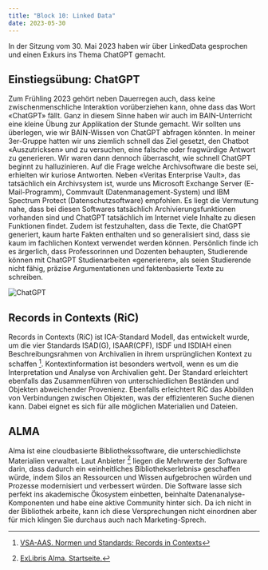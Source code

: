 ```yaml
---
title: "Block 10: Linked Data"
date: 2023-05-30
---
```


In der Sitzung vom 30. Mai 2023 haben wir über LinkedData gesprochen und einen Exkurs ins Thema ChatGPT gemacht.

## Einstiegsübung: ChatGPT

Zum Frühling 2023 gehört neben Dauerregen auch, dass keine zwischenmenschliche Interaktion vorüberziehen kann, ohne dass das Wort «ChatGPT» fällt. Ganz in diesem Sinne haben wir auch im BAIN-Unterricht eine kleine Übung zur Applikation der Stunde gemacht. Wir sollten uns überlegen, wie wir BAIN-Wissen von ChatGPT abfragen könnten. In meiner 3er-Gruppe hatten wir uns ziemlich schnell das Ziel gesetzt, den Chatbot «Auszutricksen» und zu versuchen, eine falsche oder fragwürdige Antwort zu generieren.  Wir waren dann dennoch überrascht, wie schnell ChatGPT beginnt zu halluzinieren. Auf die Frage welche Archivsoftware die beste sei, erhielten wir kuriose Antworten. Neben «Veritas Enterprise Vault», das tatsächlich ein Archivsystem ist, wurde uns Microsoft Exchange Server (E-Mail-Programm), Commvault (Datenmanagement-System) und IBM Spectrum Protect (Datenschutzsoftware) empfohlen. Es liegt die Vermutung nahe, dass bei diesen Softwares tatsächlich Archivierungsfunktionen vorhanden sind und ChatGPT tatsächlich im Internet viele Inhalte zu diesen Funktionen findet. Zudem ist festzuhalten, dass die Texte, die ChatGPT generiert, kaum harte Fakten enthalten und so generalisiert sind, dass sie kaum im fachlichen Kontext verwendet werden können. Persönlich finde ich es ärgerlich, dass Professorinnen und Dozenten behaupten, Studierende können mit ChatGPT Studienarbeiten «generieren», als seien Studierende nicht fähig, präzise Argumentationen und faktenbasierte Texte zu schreiben. 

![ChatGPT](/LeTaBu/assets/images/ChatGPT.png)

## Records in Contexts (RiC)

Records in Contexts (RiC) ist ICA-Standard Modell, das entwickelt wurde, um die vier Standards ISAD(G), ISAAR(CPF), ISDF und ISDIAH einen Beschreibungsrahmen von Archivalien in ihrem ursprünglichen Kontext zu schaffen [^1]. Kontextinformation ist besonders wertvoll, wenn es um die Interpretation und Analyse von Archivalien geht. Der Standard erleichtert ebenfalls das Zusammenführen von unterschiedlichen Beständen und Objekten abweichender Provenienz. Ebenfalls erleichtert RiC das Abbilden von Verbindungen zwischen Objekten, was der effizienteren Suche dienen kann. Dabei eignet es sich für alle möglichen Materialien und Dateien.

## ALMA

Alma ist eine cloudbasierte Bibliothekssoftware, die unterschiedlichste Materialien verwaltet. 
Laut Anbieter [^2] liegen die Mehrwerte der Software darin, dass dadurch ein «einheitliches Bibliothekserlebnis» geschaffen würde, indem Silos an Ressourcen und Wissen aufgebrochen würden und Prozesse modernisiert und verbessert würden. Die Software lasse sich perfekt ins akademische Ökosystem einbetten, beinhalte Datenanalyse-Komponenten und habe eine aktive Community hinter sich. Da ich nicht in der Bibliothek arbeite, kann ich diese Versprechungen nicht einordnen aber für mich klingen Sie durchaus auch nach Marketing-Sprech.



[^1]:[ VSA-AAS. Normen und Standards: Records in Contexts](https://vsa-aas.ch/ressourcen/normen-und-standards/records-in-contexts/)

[^2]:[ExLibris Alma. Startseite.](https://exlibrisgroup.com/products/alma-library-services-platform/) 

